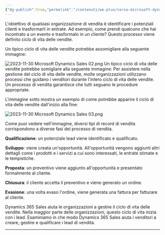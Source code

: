 ```yaml
---
{"dg-publish":true,"permalink":"/contenuti/we-plus/corso-microsoft-dynamics-365-sales/modulo-sales/03-ciclo-di-vita-delle-vendite/"}
---
```



L'obiettivo di qualsiasi organizzazione di vendita è identificare i potenziali clienti e trasformarli in entrate. Ad esempio, come prendi qualcuno che hai incontrato a un evento e trasformalo in un cliente? Questo processo viene definito ciclo di vita delle vendite.

Un tipico ciclo di vita delle vendite potrebbe assomigliare alla seguente immagine:

![2023-11-30 Microsoft Dynamics Sales 02.png](/img/user/Allegati/2023-11-30%20Microsoft%20Dynamics%20Sales%2002.png)
Un tipico ciclo di vita delle vendite potrebbe somigliare alla seguente immagine: Per assistere nella gestione del ciclo di vita delle vendite, molte organizzazioni utilizzano processi che guidano i venditori durante l'intero ciclo di vita delle vendite. Un processo di vendita garantisce che tutti seguano le procedure appropriate.

L'immagine sotto mostra un esempio di come potrebbe apparire il ciclo di vita delle vendite dall'inizio alla fine:

![2023-11-30 Microsoft Dynamics Sales 03.png](/img/user/Allegati/2023-11-30%20Microsoft%20Dynamics%20Sales%2003.png)

Come puoi vedere nell'immagine, diversi tipi di record di vendita corrispondono a diverse fasi del processo di vendita.

**Qualificazione**: un potenziale lead viene identificato e qualificato.

**Sviluppo**: viene creata un'opportunità. All'opportunità vengono aggiunti altri dettagli come i prodotti e i servizi a cui sono interessati, le entrate stimate e le tempistiche.

**Proposta**: un preventivo viene aggiunto all'opportunità e presentato formalmente al cliente.

**Chiusura**: il cliente accetta il preventivo e viene generato un ordine.

**Evasione**: una volta evaso l'ordine, viene generata una fattura per fatturare al cliente.

Dynamics 365 Sales aiuta le organizzazioni a gestire il ciclo di vita delle vendite. Nella maggior parte delle organizzazioni, questo ciclo di vita inizia con i lead. Esaminiamo in che modo Dynamics 365 Sales aiuta i venditori a creare, gestire e qualificare i lead di vendita.

***

